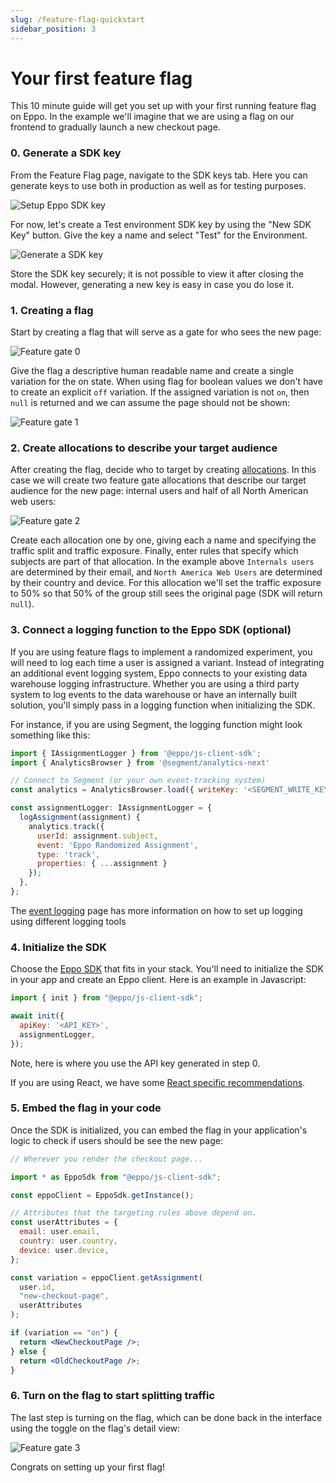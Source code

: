 ```yaml
---
slug: /feature-flag-quickstart
sidebar_position: 3
---
```


# Your first feature flag

This 10 minute guide will get you set up with your first running feature flag on Eppo. In the example we'll imagine that we are using a flag on our frontend to gradually launch a new checkout page.

### 0. Generate a SDK key

From the Feature Flag page, navigate to the SDK keys tab. Here you can generate keys to use both in production as well as for testing purposes.

![Setup Eppo SDK key](/img/feature-flagging/environments/sdk-keys.png)

For now, let's create a Test environment SDK key by using the "New SDK Key" button. Give the key a name and select "Test" for the Environment.

![Generate a SDK key](/img/feature-flagging/sdk-key-modal.png)

Store the SDK key securely; it is not possible to view it after closing the modal. However, generating a new key is easy in case you do lose it.

### 1. Creating a flag

Start by creating a flag that will serve as a gate for who sees the new page:

![Feature gate 0](/img/feature-flagging/feature-gate-0.png)

Give the flag a descriptive human readable name and create a single variation for the on state. When using flag for boolean values we don't have to create an explicit `off` variation. If the assigned variation is not `on`, then `null` is returned and we can assume the page should not be shown:

![Feature gate 1](/img/feature-flagging/feature-gate-1.png)

### 2. Create allocations to describe your target audience

After creating the flag, decide who to target by creating [allocations](/feature-flags#allocations). In this case we will create two feature gate allocations that describe our target audience for the new page: internal users and half of all North American web users:

![Feature gate 2](/img/feature-flagging/feature-gate-2.png)

Create each allocation one by one, giving each a name and specifying the traffic split and traffic exposure. Finally, enter rules that specify which subjects are part of that allocation. In the example above `Internals users` are determined by their email, and `North America Web Users` are determined by their country and device. For this allocation we'll set the traffic exposure to 50% so that 50% of the group still sees the original page (SDK will return `null`).

### 3. Connect a logging function to the Eppo SDK (optional)

If you are using feature flags to implement a randomized experiment, you will need to log each time a user is assigned a variant. Instead of integrating an additional event logging system, Eppo connects to your existing data warehouse logging infrastructure. Whether you are using a third party system to log events to the data warehouse or have an internally built solution, you'll simply pass in a logging function when initializing the SDK.

For instance, if you are using Segment, the logging function might look something like this:

```jsx
import { IAssignmentLogger } from '@eppo/js-client-sdk';
import { AnalyticsBrowser } from '@segment/analytics-next'

// Connect to Segment (or your own event-tracking system)
const analytics = AnalyticsBrowser.load({ writeKey: '<SEGMENT_WRITE_KEY>' })

const assignmentLogger: IAssignmentLogger = {
  logAssignment(assignment) {
    analytics.track({
      userId: assignment.subject,
      event: 'Eppo Randomized Assignment',
      type: 'track',
      properties: { ...assignment }
    });
  },
};
```

The [event logging](/how-tos/event-logging/) page has more information on how to set up logging using different logging tools

### 4. Initialize the SDK

Choose the [Eppo SDK](/feature-flags/sdks) that fits in your stack. You'll need to initialize the SDK in your app and create an Eppo client. Here is an example in Javascript:

```javascript
import { init } from "@eppo/js-client-sdk";

await init({
  apiKey: '<API_KEY>',
  assignmentLogger,
});
```
Note, here is where you use the API key generated in step 0.

If you are using React, we have some [React specific recommendations](../feature-flags/sdks/javascript#usage-in-react).

### 5. Embed the flag in your code

Once the SDK is initialized, you can embed the flag in your application's logic to check if users should be see the new page:

```jsx
// Wherever you render the checkout page...

import * as EppoSdk from "@eppo/js-client-sdk";

const eppoClient = EppoSdk.getInstance();

// Attributes that the targeting rules above depend on.
const userAttributes = {
  email: user.email,
  country: user.country,
  device: user.device,
};

const variation = eppoClient.getAssignment(
  user.id,
  "new-checkout-page",
  userAttributes
);

if (variation == "on") {
  return <NewCheckoutPage />;
} else {
  return <OldCheckoutPage />;
}
```

### 6. Turn on the flag to start splitting traffic

The last step is turning on the flag, which can be done back in the interface using the toggle on the flag's detail view:

![Feature gate 3](/img/feature-flagging/feature-gate-3.png)

Congrats on setting up your first flag!
